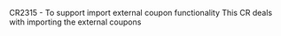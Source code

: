 CR2315 - To support import external coupon functionality
This CR deals with importing the external coupons
